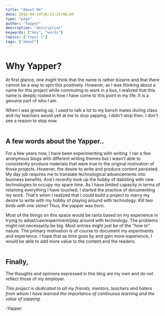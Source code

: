```yaml
---
title: "About Me"
date: 2018-09-14T16:13:25+08:00
type: "page"
author: "Yapper"
description: "description"
keywords: ["key", "words"]
topics: ["topic 1"]
tags: ["about"]
---
```



# Why Yapper?

At first glance, one might think that the name is rather bizarre and that there cannot be a way to spin this positively. However, as I was thinking about a name for this project while commuting to work in a bus, I realized that this name is deeply rooted in how I have come to this point in my life. It is a genuine part of who I am.

When I was growing up, I used to talk a lot to my bench mates during class and my teachers would yell at me to stop yapping. I didn't stop then. I don't see a reason to stop now.  
<br/>

## A few words about the Yapper.. 

For a few years now, I have been experimenting with writing. I ran a few anonymous blogs with different writing themes but I wasn't able to consistently produce materials that were true to the original motivation of those projects. However, the desire to write and produce content persisted. 
My day job requires me to translate technological advancements into business benefits. And I recently took up the hobby of dabbling with new technologies to occupy my spare time. As I have limited capacity in terms of retaining everything I have touched, I started the practice of documenting my work. That's when I realized that I could build a project to marry my desire to write with my hobby of playing around with technology. _Kill two birds with one stone!_ Thus, the yapper was born. 

Most of the things on this space would be rants based on my experience in trying to adopt/use/experiment/play around with technology. The problems might not necessarily be big. Most entries might just be of the "_how to_" nature. The primary motivation is of course to document my experiments and experience. I hope that as time goes by and gain more experience, I would be able to add more value to the content and the readers. 
<br/>
<br/>

## Finally, 
The thoughts and opinions expressed in this blog are my own and do not reflect those of my employer. 

_This project is dedicated to all my friends, mentors, teachers and haters from whom I have learned the importance of continuous learning and the value of yapping._


-Yapper

